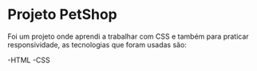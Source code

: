 <h1>Projeto PetShop</h1>
<p>Foi um projeto onde aprendi a trabalhar com CSS e também para praticar responsividade, as tecnologias que foram usadas são:</p>
-HTML
-CSS
